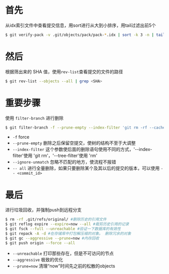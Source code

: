# 首先
从idx索引文件中查看提交信息，用sort进行从大到小排序，用tail过滤出前5个
```bash
$ git verify-pack -v .git/objects/pack/pack-*.idx | sort -k 3 -n | tail -5
```
# 然后
根据筛出来的 SHA 值，使用`rev-list`查看提交的文件的路径
``` bash
$ git rev-list --objects --all | grep <SHA>
```
# 重要步骤
使用 `filter-branch` 进行删除
``` bash
$ git filter-branch -f --prune-empty --index-filter 'git rm -rf --cached --ignore-unmatch <file_path or file_dir>' -- all
```
- `-f` force
- `--prune-empty` 删除之后保留空提交，使树的结构不至于大调整
- `--index-filter` 这个参数使后面的删除语句使用不同的方式，'--index-filter'使用 'git rm'，'--tree-filter'使用 'rm'
- `--ignore-unmatch` 忽略不匹配的地方，使流程不报错
- `-- all` 进行全量删除，如果只要删除某个及其以后的提交的版本，可以使用 `-- <commit_id>`
# 最后
进行垃圾回收，并强制push到远程分支
``` bash
$ rm -rf .git/refs/original/ #删除历史的引用文件
$ git reflog expire --expire=now --all #裁剪历史引用的记录
$ git fsck --full --unreachable #验证一下数据库的有效性
$ git repack -A -d #在存储库中打包解压缩的对象。 删除冗余的对象
$ git gc --aggressive --prune=now #内存回收 
$ git push origin --force --all
```
- `--unreachable` 打印那些存在，但是不可访问的节点
- `--aggressive` 极致的优化
- `--prune=now` 清理“now”时间先之前的松散的objects
